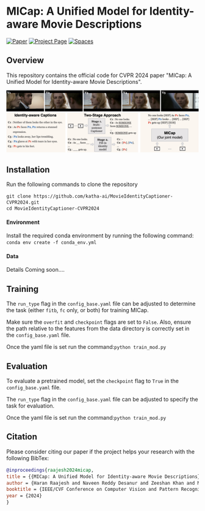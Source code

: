 # MICap: A Unified Model for Identity-aware Movie Descriptions


[![Paper](https://img.shields.io/badge/arXiv-2405.11483-B31.svg)](https://arxiv.org/abs/2405.11483)
[![Project Page](https://img.shields.io/badge/project-MICap-green)](https://katha-ai.github.io/projects/micap/)
<a href="https://huggingface.co/spaces/dnaveenr/iSPICE-Metric" target="_blank">
    <img alt="Spaces" src="https://img.shields.io/badge/%F0%9F%A4%97%20Hugging%20Face-Spaces-blue">
</a>


## Overview

This repository contains the official code for CVPR 2024 paper "MICap: A Unified Model for Identity-aware Movie Descriptions". 

![Teaser Image](assets/Teaser.jpeg)

## Installation

Run the following commands to clone the repository
```
git clone https://github.com/katha-ai/MovieIdentityCaptioner-CVPR2024.git
cd MovieIdentityCaptioner-CVPR2024
```

#### Environment

Install the required conda environment by running the following command:
`conda env create -f conda_env.yml`

#### Data

Details Coming soon....


## Training

The `run_type` flag in the `config_base.yaml` file can be adjusted to determine the task (either `fitb`, `fc` only, or both) for training MICap.

Make sure the `overfit` and `checkpoint` flags are set to `False`. Also, ensure the path relative to the features from the data directory is correctly set in the `config_base.yaml` file.

Once the yaml file is set run the command:`python train_mod.py`

## Evaluation

To evaluate a pretrained model, set the `checkpoint` flag to `True` in the `config_base.yaml` file.

The `run_type` flag in the `config_base.yaml` file can be adjusted to specify the task for evaluation.

Once the yaml file is set run the command:`python train_mod.py`


## Citation

Please consider citing our paper if the project helps your research with the following BibTex:

```bibtex
@inproceedings{raajesh2024micap,
title = {{MICap: A Unified Model for Identity-aware Movie Descriptions}},
author = {Haran Raajesh and Naveen Reddy Desanur and Zeeshan Khan and Makarand Tapaswi},
booktitle = {IEEE/CVF Conference on Computer Vision and Pattern Recognition (CVPR)},
year = {2024}
}
```